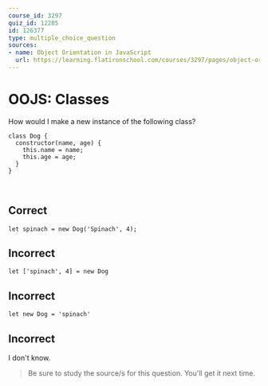 ```yaml
---
course_id: 3297
quiz_id: 12285
id: 126377
type: multiple_choice_question
sources:
- name: Object Orientation in JavaScript
  url: https://learning.flatironschool.com/courses/3297/pages/object-orientation-in-javascript?module_item_id=143621
---
```


# OOJS: Classes

How would I make a new instance of the following class?

```
class Dog {
  constructor(name, age) {
    this.name = name;
    this.age = age;
  }
}
```

&nbsp;

## Correct

```
let spinach = new Dog('Spinach', 4);
```

## Incorrect

```
let ['spinach', 4] = new Dog
```

## Incorrect

```
let new Dog = 'spinach'
```

## Incorrect

I don't know.

> Be sure to study the source/s for this question. You'll get it next time.
